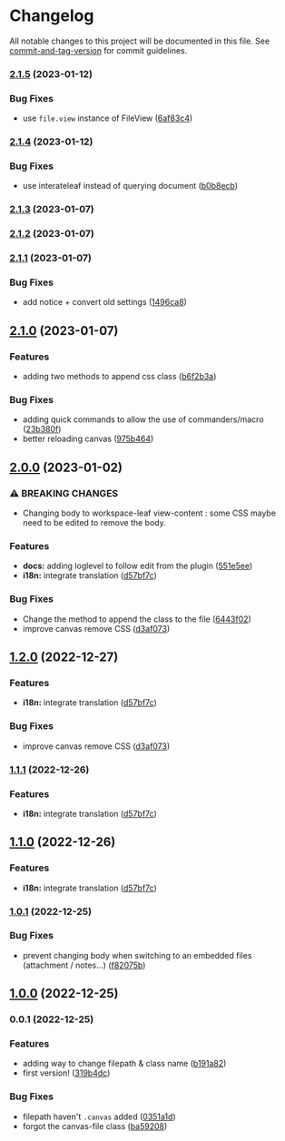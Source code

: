 # Changelog

All notable changes to this project will be documented in this file. See [commit-and-tag-version](https://github.com/absolute-version/commit-and-tag-version) for commit guidelines.

### [2.1.5](https://github.com/Lisandra-dev/canvas-css-class/compare/2.1.4...2.1.5) (2023-01-12)


### Bug Fixes

* use `file.view` instance of FileView ([6af83c4](https://github.com/Lisandra-dev/canvas-css-class/commit/6af83c46c9bbd46b2b02fbcf246b64ac2a7bad07))

### [2.1.4](https://github.com/Lisandra-dev/canvas-css-class/compare/2.1.3...2.1.4) (2023-01-12)


### Bug Fixes

* use interateleaf instead of querying document ([b0b8ecb](https://github.com/Lisandra-dev/canvas-css-class/commit/b0b8ecb5b948ff3603fd48c4be6f8a1ab307ee78))

### [2.1.3](https://github.com/Lisandra-dev/canvas-css-class/compare/2.1.2...2.1.3) (2023-01-07)

### [2.1.2](https://github.com/Lisandra-dev/canvas-css-class/compare/2.1.1...2.1.2) (2023-01-07)

### [2.1.1](https://github.com/Lisandra-dev/canvas-css-class/compare/2.1.0...2.1.1) (2023-01-07)


### Bug Fixes

* add notice + convert old settings ([1496ca8](https://github.com/Lisandra-dev/canvas-css-class/commit/1496ca8936e56c2e1f62da7ff5ae3bbb50d40db7))

## [2.1.0](https://github.com/Lisandra-dev/canvas-css-class/compare/2.0.0...2.1.0) (2023-01-07)


### Features

* adding two methods to append css class ([b6f2b3a](https://github.com/Lisandra-dev/canvas-css-class/commit/b6f2b3a986bd4a0ec9c6c279ab6caca2f3d7effd))


### Bug Fixes

* adding quick commands to allow the use of commanders/macro ([23b380f](https://github.com/Lisandra-dev/canvas-css-class/commit/23b380f6731e6a8c259d241efc9b1642c19fb1ad))
* better reloading canvas ([975b464](https://github.com/Lisandra-dev/canvas-css-class/commit/975b464a023540b5f4136871f156acedab69ce0a))

## [2.0.0](https://github.com/Lisandra-dev/canvas-css-class/compare/1.0.1...2.0.0) (2023-01-02)


### ⚠ BREAKING CHANGES

* Changing body to workspace-leaf view-content : some CSS maybe need to be edited to remove the body.

### Features

* **docs:** adding loglevel to follow edit from the plugin ([551e5ee](https://github.com/Lisandra-dev/canvas-css-class/commit/551e5eeea4c80bc8e89be5c8754dd9b7a7ecc82f))
* **i18n:** integrate translation ([d57bf7c](https://github.com/Lisandra-dev/canvas-css-class/commit/d57bf7c8a252343cf783b8d0156d3ae4fecc7c87))


### Bug Fixes

* Change the method to append the class to the file ([6443f02](https://github.com/Lisandra-dev/canvas-css-class/commit/6443f0222af5339bc87ce4994e2b4ae56f48ca8a))
* improve canvas remove CSS ([d3af073](https://github.com/Lisandra-dev/canvas-css-class/commit/d3af0731ebc20ab38f80030ee279c384e3ad5a40))

## [1.2.0](https://github.com/Lisandra-dev/canvas-css-class/compare/1.0.1...1.2.0) (2022-12-27)


### Features

* **i18n:** integrate translation ([d57bf7c](https://github.com/Lisandra-dev/canvas-css-class/commit/d57bf7c8a252343cf783b8d0156d3ae4fecc7c87))


### Bug Fixes

* improve canvas remove CSS ([d3af073](https://github.com/Lisandra-dev/canvas-css-class/commit/d3af0731ebc20ab38f80030ee279c384e3ad5a40))

### [1.1.1](https://github.com/Lisandra-dev/canvas-css-class/compare/1.0.1...1.1.1) (2022-12-26)


### Features

* **i18n:** integrate translation ([d57bf7c](https://github.com/Lisandra-dev/canvas-css-class/commit/d57bf7c8a252343cf783b8d0156d3ae4fecc7c87))

## [1.1.0](https://github.com/Lisandra-dev/canvas-css-class/compare/1.0.1...1.1.0) (2022-12-26)


### Features

* **i18n:** integrate translation ([d57bf7c](https://github.com/Lisandra-dev/canvas-css-class/commit/d57bf7c8a252343cf783b8d0156d3ae4fecc7c87))

### [1.0.1](https://github.com/Lisandra-dev/canvas-css-class/compare/1.0.0...1.0.1) (2022-12-25)


### Bug Fixes

* prevent changing body when switching to an embedded files (attachment / notes...) ([f82075b](https://github.com/Lisandra-dev/canvas-css-class/commit/f82075bb9e38dcf116894a65aa7fa29ee6fb6a42))

## [1.0.0](https://github.com/Lisandra-dev/canvas-css-class/compare/0.0.1...1.0.0) (2022-12-25)

### 0.0.1 (2022-12-25)


### Features

* adding way to change filepath & class name ([b191a82](https://github.com/Lisandra-dev/canvas-css-class/commit/b191a821e95bc04d8f388c39aeb42bb6e4f6c3d8))
* first version! ([319b4dc](https://github.com/Lisandra-dev/canvas-css-class/commit/319b4dc0726fffa607bec91c0663290eb624743a))


### Bug Fixes

* filepath haven't `.canvas` added ([0351a1d](https://github.com/Lisandra-dev/canvas-css-class/commit/0351a1d93dfffc727cd3a9959a439054bdddf83f))
* forgot the canvas-file class ([ba59208](https://github.com/Lisandra-dev/canvas-css-class/commit/ba59208023fdec80ab9b3b570acbec0dc5b45787))
